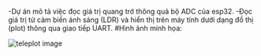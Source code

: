 -Dự án mô tả việc đọc giá trị quang trở thông quả bộ ADC của esp32.
-Đọc giá trị từ cảm biến ánh sáng (LDR) và hiển thị trên máy tính dưới dạng đồ thị (plot) thông qua giao tiếp UART.
#Hình ảnh minh họa:

![teleplot image](https://github.com/user-attachments/assets/a8081f07-117b-4c52-9634-dafad408a96c)
